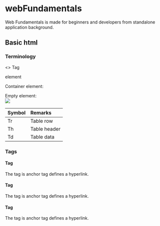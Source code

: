# webFundamentals
Web Fundamentals is made for beginners and developers from standalone application background.

## Basic html

### Terminology
<> Tag
<html> element

Container element:
<html></html>
<body></body>

Empty element:
<br/>
<img src="image.jpg"/>

|   Symbol  | Remarks
| ------------- |:-------------
| Tr    | Table row
|Th     | Table header
|Td     | Table data    

### Tags

#### <a> Tag
The <a> tag is anchor tag defines a hyperlink.

#### <a> Tag
The <a> tag is anchor tag defines a hyperlink.

#### <a> Tag
The <a> tag is anchor tag defines a hyperlink.
